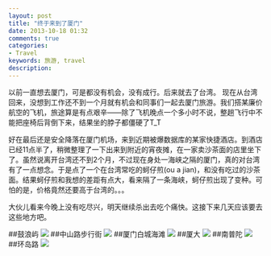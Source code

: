 ```yaml
---
layout: post
title: "终于来到了厦门"
date: 2013-10-18 01:32
comments: true
categories: 
- Travel
keywords: 旅游, travel 
description: 
---
```

以前一直想去厦门，可是都没有机会，没有成行。后来就去了台湾。
现在从台湾回来，没想到工作还不到一个月就有机会和同事们一起去厦门旅游。我们搭某廉价航空的飞机，旅途算是有点艰辛——除了飞机晚点一个多小时不说，整趟飞行中不能把座椅后背倒下来，结果坐的脖子都僵硬了T_T

好在最后还是安全降落在厦门机场，来到近期被爆数据库的某家快捷酒店。到酒店已经11点半了，稍微整理了一下出来到附近的宵夜摊，在一家卖沙茶面的店里坐下了。虽然说离开台湾还不到2个月，不过现在身处一海峡之隔的厦门，真的对台湾有了一点想念。于是点了一个在台湾常吃的蚵仔煎(ou a jian)，和没有吃过的沙茶面。结果蚵仔煎和我想的差距有点大，看来隔了一条海峡，蚵仔煎出现了变种。可怕的是，价格竟然还要高于台湾的。。。

大伙儿看来今晚上没有吃尽兴，明天继续杀出去吃个痛快。这接下来几天应该要去这些地方吧。

##鼓浪屿
<img src="http://maps.googleapis.com/maps/api/staticmap?size=800x200&maptype=roadmap&markers=size:mid%7Ccolor:red%7C鼓浪屿%7C&zoom=14&sensor=false" />
##中山路步行街
<img src="http://maps.googleapis.com/maps/api/staticmap?size=800x200&maptype=roadmap&markers=size:mid%7Ccolor:red%7C中山路步行街%7C&zoom=14&sensor=false" />
##厦门白城海滩
<img src="http://maps.googleapis.com/maps/api/staticmap?size=800x200&maptype=roadmap&markers=size:mid%7Ccolor:red%7C厦门白城海滩%7C&zoom=14&sensor=false" />
##厦大
<img src="http://maps.googleapis.com/maps/api/staticmap?size=800x200&maptype=roadmap&markers=size:mid%7Ccolor:red%7C厦门大学%7C&zoom=14&sensor=false" />
##南普陀
<img src="http://maps.googleapis.com/maps/api/staticmap?size=800x200&maptype=roadmap&markers=size:mid%7Ccolor:red%7C南普陀%7C&zoom=14&sensor=false" />
##环岛路
<img src="http://maps.googleapis.com/maps/api/staticmap?size=800x200&maptype=roadmap&markers=size:mid%7Ccolor:red%7C环岛路%7C&zoom=12&sensor=false" />



